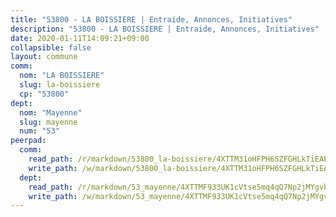 ```yaml
---
title: "53800 - LA BOISSIERE | Entraide, Annonces, Initiatives"
description: "53800 - LA BOISSIERE | Entraide, Annonces, Initiatives"
date: 2020-01-11T14:09:21+09:00
collapsible: false
layout: commune
comm:
  nom: "LA BOISSIERE"
  slug: la-boissiere
  cp: "53800"
dept:
  nom: "Mayenne"
  slug: mayenne
  num: "53"
peerpad:
  comm:
    read_path: /r/markdown/53800_la-boissiere/4XTTM31oHFPH6SZFGHLkTiEAPg6bCxei87FoyjnyXG1aCCPfW
    write_path: /w/markdown/53800_la-boissiere/4XTTM31oHFPH6SZFGHLkTiEAPg6bCxei87FoyjnyXG1aCCPfW-K3TgTpk8apzcCphPyKBMX44ScjQWUYzoLYNw9on4KGvVGU9MhARkLHNNGBrD2rx5F9YFt2zg5qz98HbzApyqRZjXUs9YxYwVq3wTHDtN8ToiUMmsMXsL9v1adWB7DBbaCD6WETUU
  dept:
    read_path: /r/markdown/53_mayenne/4XTTMF933UK1cVtse5mq4qQ7Np2jMYgvbp6qouY9MWyoeWY43
    write_path: /w/markdown/53_mayenne/4XTTMF933UK1cVtse5mq4qQ7Np2jMYgvbp6qouY9MWyoeWY43-K3TgUcgqTBNoSTxPqkZ94HV7ydPjBnvnBue9tEiK9jakhdXjxdo4Br4iK1oa2CDh4yEVWX1tFyjU9wvcKRuNLDocpAE5TJXkqSv2docSVtfLpqmkB6Zf1obqgGj7oAqY4ytCV5Es
---
```


